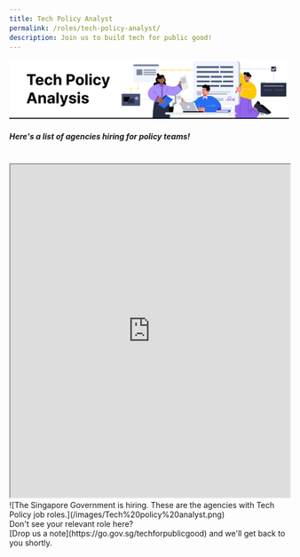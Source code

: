 ```yaml
---
title: Tech Policy Analyst
permalink: /roles/tech-policy-analyst/
description: Join us to build tech for public good!
---
```

![](/images/Tech%20policy%20analyst.png)
##### Here's a list of agencies hiring for policy teams!
<br>
<iframe src="https://docs.google.com/spreadsheets/d/e/2PACX-1vRKeIHN2edATjW8zRU5HgoQ6UxtXEYtoeYa1PE2epVh4OlWr0fKP419IZieULRuMXWtNi5lseklG5br/pubhtml?gid=420130671&amp;single=true&amp;widget=true&amp;headers=false" width="100%" height="600"></iframe>
![The Singapore Government is hiring. These are the agencies with Tech Policy job roles.](/images/Tech%20policy%20analyst.png)
<br> Don't see your relevant role here? <br> [Drop us a note](https://go.gov.sg/techforpublicgood) and we'll get back to you shortly.